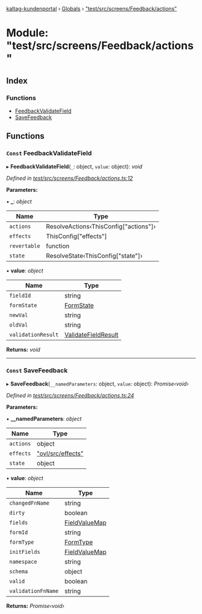 [kaltag-kundenportal](../README.md) › [Globals](../globals.md) › ["test/src/screens/Feedback/actions"](_test_src_screens_feedback_actions_.md)

# Module: "test/src/screens/Feedback/actions"

## Index

### Functions

* [FeedbackValidateField](_test_src_screens_feedback_actions_.md#const-feedbackvalidatefield)
* [SaveFeedback](_test_src_screens_feedback_actions_.md#const-savefeedback)

## Functions

### `Const` FeedbackValidateField

▸ **FeedbackValidateField**(`_`: object, `value`: object): *void*

*Defined in [test/src/screens/Feedback/actions.ts:12](https://github.com/fopsdev/ovl/blob/d5eec59/test/src/screens/Feedback/actions.ts#L12)*

**Parameters:**

▪ **_**: *object*

Name | Type |
------ | ------ |
`actions` | ResolveActions‹ThisConfig["actions"]› |
`effects` | ThisConfig["effects"] |
`revertable` | function |
`state` | ResolveState‹ThisConfig["state"]› |

▪ **value**: *object*

Name | Type |
------ | ------ |
`fieldId` | string |
`formState` | [FormState](_ovl_src_library_forms_actions_.md#formstate) |
`newVal` | string |
`oldVal` | string |
`validationResult` | [ValidateFieldResult](_ovl_src_library_forms_actions_.md#validatefieldresult) |

**Returns:** *void*

___

### `Const` SaveFeedback

▸ **SaveFeedback**(`__namedParameters`: object, `value`: object): *Promise‹void›*

*Defined in [test/src/screens/Feedback/actions.ts:24](https://github.com/fopsdev/ovl/blob/d5eec59/test/src/screens/Feedback/actions.ts#L24)*

**Parameters:**

▪ **__namedParameters**: *object*

Name | Type |
------ | ------ |
`actions` | object |
`effects` | ["ovl/src/effects"](_ovl_src_effects_.md) |
`state` | object |

▪ **value**: *object*

Name | Type |
------ | ------ |
`changedFnName` | string |
`dirty` | boolean |
`fields` | [FieldValueMap](_ovl_src_library_forms_actions_.md#fieldvaluemap) |
`formId` | string |
`formType` | [FormType](_ovl_src_library_forms_actions_.md#formtype) |
`initFields` | [FieldValueMap](_ovl_src_library_forms_actions_.md#fieldvaluemap) |
`namespace` | string |
`schema` | object |
`valid` | boolean |
`validationFnName` | string |

**Returns:** *Promise‹void›*
